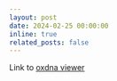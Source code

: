 ```yaml
---
layout: post
date: 2024-02-25 00:00:00
inline: true
related_posts: false
---
```


Link to [oxdna viewer](https://subhajit-roy-partho.github.io/oxdna-viewer/)
<!-- Link to [Babylon DNA](https://subhajit-roy-partho.github.io/babyDNA/). -->
